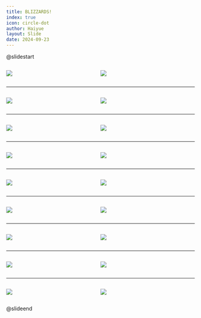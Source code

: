 ```yaml
---
title: BLIZZARDS!
index: true
icon: circle-dot
author: Haiyue
layout: Slide
date: 2024-09-23
---
```

 
@slidestart

<div style="display:flex">
<div style="flex:1">

![](https://raw.githubusercontent.com/yclord/reading/refs/heads/master/english/Level-O/BLIZZARDS!/001.webp)
</div>
<div style="flex:1">

![](https://raw.githubusercontent.com/yclord/reading/refs/heads/master/english/Level-O/BLIZZARDS!/002.webp)
</div>
</div>

---

<div style="display:flex">
<div style="flex:1">

![](https://raw.githubusercontent.com/yclord/reading/refs/heads/master/english/Level-O/BLIZZARDS!/003.webp)
</div>
<div style="flex:1">

![](https://raw.githubusercontent.com/yclord/reading/refs/heads/master/english/Level-O/BLIZZARDS!/004.webp)
</div>
</div>

---

<div style="display:flex">
<div style="flex:1">

![](https://raw.githubusercontent.com/yclord/reading/refs/heads/master/english/Level-O/BLIZZARDS!/005.webp)
</div>
<div style="flex:1">

![](https://raw.githubusercontent.com/yclord/reading/refs/heads/master/english/Level-O/BLIZZARDS!/006.webp)
</div>
</div>

---

<div style="display:flex">
<div style="flex:1">

![](https://raw.githubusercontent.com/yclord/reading/refs/heads/master/english/Level-O/BLIZZARDS!/007.webp)
</div>
<div style="flex:1">

![](https://raw.githubusercontent.com/yclord/reading/refs/heads/master/english/Level-O/BLIZZARDS!/008.webp)
</div>
</div>

---

<div style="display:flex">
<div style="flex:1">

![](https://raw.githubusercontent.com/yclord/reading/refs/heads/master/english/Level-O/BLIZZARDS!/009.webp)
</div>
<div style="flex:1">

![](https://raw.githubusercontent.com/yclord/reading/refs/heads/master/english/Level-O/BLIZZARDS!/010.webp)
</div>
</div>

---

<div style="display:flex">
<div style="flex:1">

![](https://raw.githubusercontent.com/yclord/reading/refs/heads/master/english/Level-O/BLIZZARDS!/011.webp)
</div>
<div style="flex:1">

![](https://raw.githubusercontent.com/yclord/reading/refs/heads/master/english/Level-O/BLIZZARDS!/012.webp)
</div>
</div>

---

<div style="display:flex">
<div style="flex:1">

![](https://raw.githubusercontent.com/yclord/reading/refs/heads/master/english/Level-O/BLIZZARDS!/013.webp)
</div>
<div style="flex:1">

![](https://raw.githubusercontent.com/yclord/reading/refs/heads/master/english/Level-O/BLIZZARDS!/014.webp)
</div>
</div>

---

<div style="display:flex">
<div style="flex:1">

![](https://raw.githubusercontent.com/yclord/reading/refs/heads/master/english/Level-O/BLIZZARDS!/015.webp)
</div>
<div style="flex:1">

![](https://raw.githubusercontent.com/yclord/reading/refs/heads/master/english/Level-O/BLIZZARDS!/016.webp)
</div>
</div>

---

<div style="display:flex">
<div style="flex:1">

![](https://raw.githubusercontent.com/yclord/reading/refs/heads/master/english/Level-O/BLIZZARDS!/017.webp)
</div>
<div style="flex:1">

![](https://raw.githubusercontent.com/yclord/reading/refs/heads/master/english/Level-O/BLIZZARDS!/018.webp)
</div>
</div>

@slideend